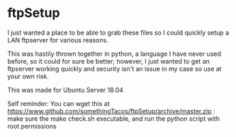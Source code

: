# ftpSetup

I just wanted a place to be able to grab these files so I could quickly setup a LAN ftpserver for various reasons.

This was hastily thrown together in python, a language I have never used before, so it could for sure be better; however, I just wanted to get an ftpserver working quickly and security isn't an issue in my case so use at your own risk.

This was made for Ubuntu Server 18.04


Self reminder: You can wget this at https://www.github.com/somethingTacos/ftpSetup/archive/master.zip
             : make sure the make check.sh executable, and run the python script with root permissions
